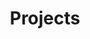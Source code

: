 ---
layout: project
title: "Projects"
description: "Collection of my course projects or side projects"
header-img: "img/home-bg.jpg"
category: project
---